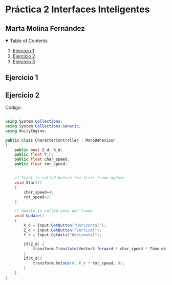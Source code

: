 # Práctica 2 Interfaces Inteligentes
## Marta Molina Fernández

<!-- TABLE OF CONTENTS -->
<details open="open">
  <summary>Table of Contents</summary>
  <ol>
    <li><a href="#Ejercicio 1">Ejercicio 1</a></li>
    <li>
      <a href="#Ejercicio 2">Ejercicio 2</a>
    </li>
    <li><a href="#Ejercicio 3">Ejercicio 3</a></li>
  </ol>
</details>

## Ejercicio 1

## Ejercicio 2

Código: 

``` C#

using System.Collections;
using System.Collections.Generic;
using UnityEngine;

public class CharacterController : MonoBehaviour
{
    public bool Z_d, X_d;
    public float Y_r;
    public float char_speed;
    public float rot_speed;


    // Start is called before the first frame update
    void Start()
    {
        char_speed=4;
        rot_speed=2;
    }

    // Update is called once per frame
    void Update()
    {
        X_d = Input.GetButton("Horizontal");
        Z_d = Input.GetButton("Vertical");
        Y_r = Input.GetAxis("Horizontal");

        if(Z_d) {
            transform.Translate(Vector3.forward * char_speed * Time.deltaTime);
        }
        if(X_d){
            transform.Rotate(0, Y_r * rot_speed, 0);
        } 
    }
}
```
